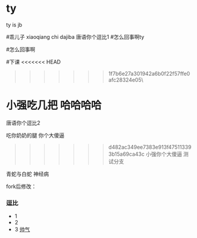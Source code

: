 # ty

ty is jb

#乖儿子
xiaoqiang chi dajiba
唐语你个逗比1
#怎么回事啊ty

#怎么回事啊

#下课
<<<<<<< HEAD
>>>>>>> 1f7b6e27a301942a6b0f22f57ffe0afc28324e05\

小强吃几把 哈哈哈哈
=======
唐语你个逗比2

吃你奶奶的腿
你个大傻逼
>>>>>>> d482ac349ee7383e913f475113393b15a69ca43c
小强你个大傻逼
测试分支


青蛇与白蛇   神经病

fork后修改：
### 逗比
- 1
- 2
- 3
[帅气](http://tva2.sinaimg.cn/crop.0.0.480.480.50/b05653adjw8emtasl1ib7j20dc0dc3z8.jpg)